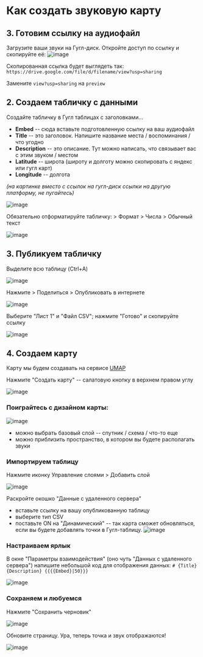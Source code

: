 # Как создать звуковую карту
## 3. Готовим ссылку на аудиофайл
Загрузите ваши звуки на Гугл-диск. Откройте доступ по ссылку и скопируйте её:
![image](https://github.com/user-attachments/assets/5fb7febf-e1e6-4412-b2ea-da78406b821b)

Скопированная ссылка будет выглядеть так: 
`https://drive.google.com/file/d/filename/view?usp=sharing`

Замените `view?usp=sharing` на `preview`

## 2. Создаем табличку с данными 
Создайте табличку в Гугл таблицах с заголовками...
* **Embed** -- сюда вставьте подготовленную ссылку на ваш аудиофайл
* **Title** -- это заголовок. Напишите название места / воспоминания / что угодно
* **Description** -- это описание. Тут можно написать, что связывает вас с этим звуком / местом
* **Latitude** -- широта (широту и долготу можно скопировать с яндекс или гугл карт)
* **Longitude** -- долгота

_(на картинке вместо с ссылок на гугл-диск ссылки на другую платформу, не пугайтесь)_

![image](https://github.com/user-attachments/assets/13d7a93c-8e43-4dbe-86de-1ae389cd4390)

Обязательно отформатируйте табличку: > Формат > Числа > Обычный текст

![image](https://github.com/user-attachments/assets/4d1e81f2-8ba0-4e7b-9a26-3c2a2dfaae28)

## 3. Публикуем табличку
Выделите всю таблицу (Ctrl+A)

![image](https://github.com/user-attachments/assets/2330c567-976b-450c-8237-1e3cc2c58686)

Нажмите > Поделиться > Опубликовать в интернете

![image](https://github.com/user-attachments/assets/71b8c4d3-0f5b-4bed-a938-c537f07d0bef)

Выберите "Лист 1" и "Файл CSV"; нажмите "Готово" и скопируйте ссылку 

![image](https://github.com/user-attachments/assets/b5c7566d-19fc-44ec-99a3-414af9681a2d)

## 4. Создаем карту
Карту мы будем создавать на сервисе [UMAP](https://umap.openstreetmap.fr/ru/)

Нажмите "Создать карту" -- салатовую кнопку в верхнем правом углу

![image](https://github.com/user-attachments/assets/7fe8a5c5-5b00-4804-9596-0bfa9e0ca9ea)

### Поиграйтесь с дизайном карты: 

![image](https://github.com/user-attachments/assets/372a668e-ee52-45dc-b4b4-3ea0a33216bb)
* можно выбрать базовый слой -- спутник / схема / что-то еще
* можно приблизить пространство, в котором вы будете располагать звуки

### Импортируем таблицу 
Нажмите иконку Управление слоями > Добавить слой 

![image](https://github.com/user-attachments/assets/341b9077-54a7-4925-9237-912a975e35fd)

Раскройте окошко "Данные с удаленного сервера"
* вставьте ссылку на вашу опубликованную таблицу
* выберите тип CSV
* поставьте ON на "Динамический" -- так карта сможет обновляться, если вы будете добавлять точки в Гугл-таблицу. 
![image](https://github.com/user-attachments/assets/24eb5013-1623-4314-8e62-fc3bb57b9393)

### Настраиваем ярлык
В окне "Параметры взаимодействия" (оно чуть "Данных с удаленного сервера") напишите небольшой код для отображения данных: 
`# {Title}
{Description}
{{{{Embed}|50}}}`

![image](https://github.com/user-attachments/assets/a7d8bbd9-4242-4c3b-b737-cc669879964f)


### Сохраняем и любуемся
Нажмите "Сохранить черновик" 

![image](https://github.com/user-attachments/assets/254974a2-227b-4b26-b4a8-276edc36f5b0)

Обновите страницу. Ура, теперь точка и звук отображаются! 

![image](https://github.com/user-attachments/assets/89097ba8-6b59-40c0-94e1-7c0746849181)

